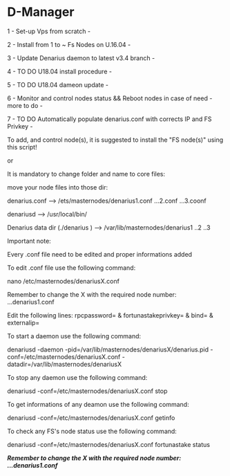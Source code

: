 # D-Manager
1 - Set-up Vps from scratch -

2 - Install from 1 to ~ Fs Nodes on U.16.04 -

3 - Update Denarius daemon to latest v3.4 branch -

4 - TO DO U18.04 install procedure -

5 - TO DO U18.04 dameon update -

6 - Monitor and control nodes status && Reboot nodes in case of need - more to do -

7 - TO DO Automatically populate denarius.conf with corrects IP and FS Privkey -



To add, and control node(s), it is suggested to install the "FS node(s)" using this script!

or

It is mandatory to change folder and name to core files:

move your node files into those dir:

denarius.conf --> /ets/masternodes/denarius1.conf ...2.conf ...3.coonf

denariusd --> /usr/local/bin/

Denarius data dir (./denarius ) --> /var/lib/masternodes/denarius1 ..2 ..3 


Important note:

Every .conf file need to be edited and proper informations added

To edit .conf file use the following command:

nano /etc/masternodes/denariusX.conf

Remember to change the X with the required node number: ...denarius1.conf

Edit the following lines: rpcpassword= & fortunastakeprivkey= & bind= & externalip=

To start a daemon use the following command:
 
denariusd -daemon -pid=/var/lib/masternodes/denariusX/denarius.pid -conf=/etc/masternodes/denariusX.conf -datadir=/var/lib/masternodes/denariusX
 
To stop any daemon use the following command:
 
denariusd -conf=/etc/masternodes/denariusX.conf stop
 
To get informations of any deamon use the following command:
 
denariusd -conf=/etc/masternodes/denariusX.conf getinfo
 
To check any FS's node status use the following command:
 
denariusd -conf=/etc/masternodes/denariusX.conf fortunastake status
 
 ***Remember to change the X with the required node number: ...denarius1.conf***


